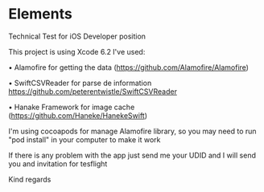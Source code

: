 # Elements
Technical Test for iOS Developer position

This project is using Xcode 6.2
I've used: 

  • Alamofire for getting the data (https://github.com/Alamofire/Alamofire)

  • SwiftCSVReader for parse de information https://github.com/peterentwistle/SwiftCSVReader
  
  • Hanake Framework for image cache (https://github.com/Haneke/HanekeSwift)

I'm using cocoapods for manage Alamofire library, so you may need to run "pod install" in your computer to make it work

If there is any problem with the app just send me your UDID and I will send you and invitation for tesflight

Kind regards
